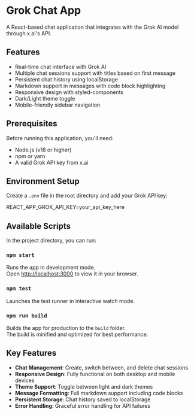 # Grok Chat App

A React-based chat application that integrates with the Grok AI model through x.ai's API.

## Features

- Real-time chat interface with Grok AI
- Multiple chat sessions support with titles based on first message
- Persistent chat history using localStorage
- Markdown support in messages with code block highlighting
- Responsive design with styled-components
- Dark/Light theme toggle
- Mobile-friendly sidebar navigation

## Prerequisites

Before running this application, you'll need:

- Node.js (v18 or higher)
- npm or yarn
- A valid Grok API key from x.ai

## Environment Setup

Create a `.env` file in the root directory and add your Grok API key:

REACT_APP_GROK_API_KEY=your_api_key_here

## Available Scripts

In the project directory, you can run:

### `npm start`

Runs the app in development mode.\
Open [http://localhost:3000](http://localhost:3000) to view it in your browser.

### `npm test`

Launches the test runner in interactive watch mode.

### `npm run build`

Builds the app for production to the `build` folder.\
The build is minified and optimized for best performance.

## Key Features

- **Chat Management**: Create, switch between, and delete chat sessions
- **Responsive Design**: Fully functional on both desktop and mobile devices
- **Theme Support**: Toggle between light and dark themes
- **Message Formatting**: Full markdown support including code blocks
- **Persistent Storage**: Chat history saved to localStorage
- **Error Handling**: Graceful error handling for API failures